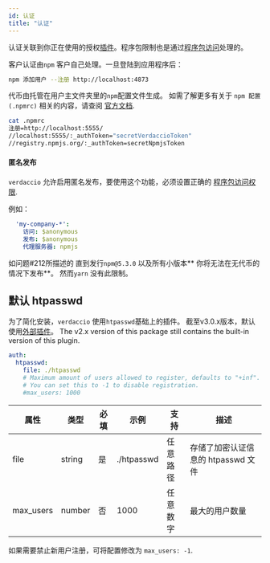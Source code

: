 ```yaml
---
id: 认证
title: "认证"
---
```

认证关联到你正在使用的授权[插件](plugins.md)。程序包限制也是通过[程序包访问](packages.md)处理的。

客户认证由`npm` 客户自己处理。一旦登陆到应用程序后：

```bash
npm 添加用户 --注册 http://localhost:4873
```

代币由托管在用户主文件夹里的`npm`配置文件生成。 如需了解更多有关于 `npm 配置 (.npmrc)` 相关的内容，请查阅 [官方文档](https://docs.npmjs.com/files/npmrc).

```bash
cat .npmrc
注册=http://localhost:5555/
//localhost:5555/:_authToken="secretVerdaccioToken"
//registry.npmjs.org/:_authToken=secretNpmjsToken
```

#### 匿名发布

`verdaccio` 允许启用匿名发布，要使用这个功能，必须设置正确的 [程序包访问权限](packages.md).

例如：

```yaml
  'my-company-*':
    访问: $anonymous
    发布: $anonymous
    代理服务器: npmjs
```

如问题#212所描述的[](https://github.com/verdaccio/verdaccio/issues/212#issuecomment-308578500) 直到发行`npm@5.3.0` 以及所有小版本** 你将无法在无代币的情况下发布**。 然而`yarn` 没有此限制。

## 默认 htpasswd

为了简化安装，`verdaccio` 使用`htpasswd`基础上的插件。 截至v3.0.x版本，默认使用[外部插件](https://github.com/verdaccio/verdaccio-htpasswd)。 The v2.x version of this package still contains the built-in version of this plugin.

```yaml
auth:
  htpasswd:
    file: ./htpasswd
    # Maximum amount of users allowed to register, defaults to "+inf".
    # You can set this to -1 to disable registration.
    #max_users: 1000
```

| 属性        | 类型     | 必填 | 示例         | 支持   | 描述                     |
| --------- | ------ | -- | ---------- | ---- | ---------------------- |
| file      | string | 是  | ./htpasswd | 任意路径 | 存储了加密认证信息的 htpasswd 文件 |
| max_users | number | 否  | 1000       | 任意数字 | 最大的用户数量                |

如果需要禁止新用户注册，可将配置修改为 `max_users: -1`.
